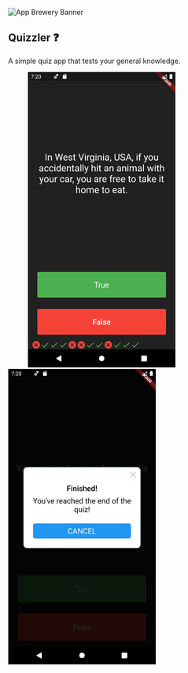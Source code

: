 ![App Brewery Banner](https://github.com/londonappbrewery/Images/blob/master/AppBreweryBanner.png)


## Quizzler ❓

A simple quiz app that tests your general knowledge. 

<img src="resources/01.png" width="300" hspace ="40"/> <img src="resources/02.png" width="300"/>


